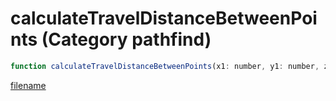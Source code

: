 # calculateTravelDistanceBetweenPoints (Category pathfind)

```js
function calculateTravelDistanceBetweenPoints(x1: number, y1: number, z1: number, x2: number, y2: number, z2: number): number
```

[filename](calculateTravelDistanceBetweenPoints_m.md ':include')